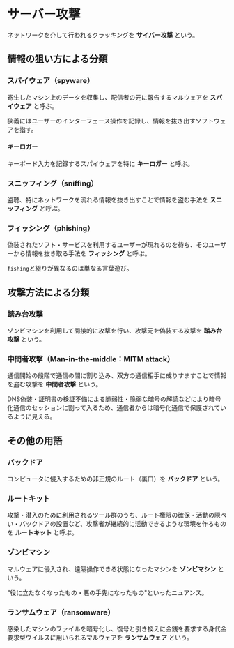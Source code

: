 # サーバー攻撃

ネットワークを介して行われるクラッキングを **サイバー攻撃** という。

## 情報の狙い方による分類

### スパイウェア（spyware）

寄生したマシン上のデータを収集し、配信者の元に報告するマルウェアを **スパイウェア** と呼ぶ。

狭義にはユーザーのインターフェース操作を記録し、情報を抜き出すソフトウェアを指す。

#### キーロガー

キーボード入力を記録するスパイウェアを特に **キーロガー** と呼ぶ。

### スニッフィング（sniffing）

盗聴、特にネットワークを流れる情報を抜き出すことで情報を盗む手法を **スニッフィング** と呼ぶ。

### フィッシング（phishing）

偽装されたソフト・サービスを利用するユーザーが現れるのを待ち、そのユーザーから情報を抜き取る手法を **フィッシング** と呼ぶ。

`fishing`と綴りが異なるのは単なる言葉遊び。

## 攻撃方法による分類

### 踏み台攻撃

ゾンビマシンを利用して間接的に攻撃を行い、攻撃元を偽装する攻撃を **踏み台攻撃** という。

### 中間者攻撃（Man-in-the-middle：MITM attack）

通信開始の段階で通信の間に割り込み、双方の通信相手に成りすますことで情報を盗む攻撃を **中間者攻撃** という。

DNS偽装・証明書の検証不備による脆弱性・脆弱な暗号の解読などにより暗号化通信のセッションに割って入るため、通信者からは暗号化通信で保護されているように見える。

## その他の用語

### バックドア

コンピュータに侵入するための非正規のルート（裏口）を **バックドア** という。

### ルートキット

攻撃・潜入のために利用されるツール群のうち、ルート権限の確保・活動の隠ぺい・バックドアの設置など、攻撃者が継続的に活動できるような環境を作るものを **ルートキット** と呼ぶ。

### ゾンビマシン

マルウェアに侵入され、遠隔操作できる状態になったマシンを **ゾンビマシン** という。

"役に立たなくなったもの・悪の手先になったもの"といったニュアンス。

### ランサムウェア（ransomware）

感染したマシンのファイルを暗号化し、復号と引き換えに金銭を要求する身代金要求型ウイルスに用いられるマルウェアを **ランサムウェア** という。
